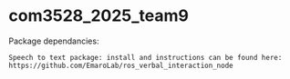 # com3528_2025_team9
Package dependancies:

    Speech to text package: install and instructions can be found here: https://github.com/EmaroLab/ros_verbal_interaction_node